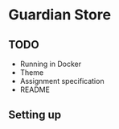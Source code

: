 # Guardian Store

## TODO
- Running in Docker
- Theme
- Assignment specification
- README

## Setting up
